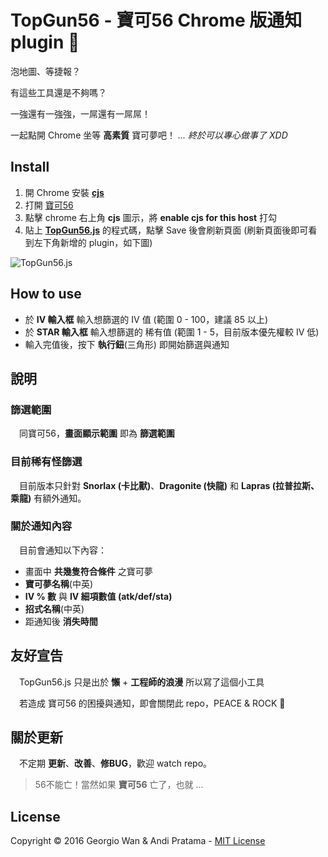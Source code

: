 # TopGun56 - 寶可56 Chrome 版通知 plugin :loudspeaker:

泡地圖、等捷報？

有這些工具還是不夠嗎？

一強還有一強強，一屌還有一屌屌！

一起點開 Chrome 坐等 **高素質** 寶可夢吧！ *... 終於可以專心做事了 XDD*

## Install

1. 開 Chrome 安裝 [**cjs**](https://chrome.google.com/webstore/detail/custom-javascript-for-web/poakhlngfciodnhlhhgnaaelnpjljija)
2. 打開 [寶可56](https://poke5566.com/)
3. 點擊 chrome 右上角 **cjs** 圖示，將 **enable cjs for this host** 打勾
4. 貼上 [**TopGun56.js**](https://github.com/GeorgioWan/TopGun56.js/blob/master/TopGun56.min.js) 的程式碼，點擊 Save 後會刷新頁面 (刷新頁面後即可看到左下角新增的 plugin，如下圖)

![TopGun56.js](http://i.imgur.com/RiNnQCW.png)

## How to use

* 於 **IV 輸入框** 輸入想篩選的 IV 值 (範圍 0 - 100，建議 85 以上)
* 於 **STAR 輸入框** 輸入想篩選的 稀有值 (範圍 1 - 5，目前版本優先權較 IV 低)
* 輸入完值後，按下 **執行鈕**(三角形) 即開始篩選與通知

## 說明

### 篩選範圍

　同寶可56，**畫面顯示範圍** 即為 **篩選範圍**
 
### 目前稀有怪篩選

　目前版本只針對 **Snorlax (卡比獸)**、**Dragonite (快龍)** 和 **Lapras (拉普拉斯、乘龍)** 有額外通知。

### 關於通知內容

　目前會通知以下內容：
* 畫面中 **共幾隻符合條件** 之寶可夢
* **寶可夢名稱**(中英)
* **IV % 數** 與 **IV 細項數值 (atk/def/sta)**
* **招式名稱**(中英)
* 距通知後 **消失時間**

## 友好宣告

　TopGun56.js 只是出於 **懶** + **工程師的浪漫** 所以寫了這個小工具
 
　若造成 寶可56 的困擾與通知，即會關閉此 repo，PEACE & ROCK :metal:

## 關於更新

　不定期 **更新**、**改善**、**修BUG**，歡迎 watch repo。

> 56不能亡！當然如果 **寶可56** 亡了，也就 ...

## License

Copyright © 2016 Georgio Wan & Andi Pratama - [MIT License](https://github.com/GeorgioWan/TopGun56.js/blob/master/LICENSE)
